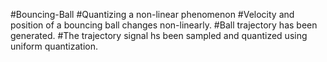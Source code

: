 #Bouncing-Ball
#Quantizing a non-linear phenomenon
#Velocity and position of a bouncing ball changes non-linearly.
#Ball trajectory has been generated.
#The trajectory signal hs been sampled and quantized using uniform quantization.
